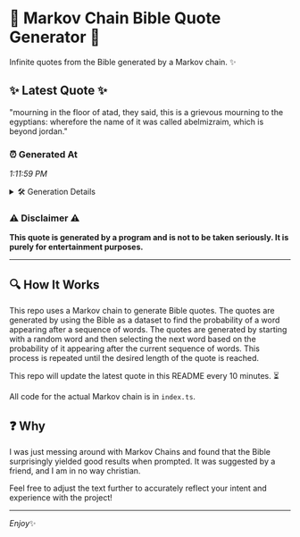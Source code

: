 # 📖 Markov Chain Bible Quote Generator 📖

Infinite quotes from the Bible generated by a Markov chain. ✨

## ✨ Latest Quote ✨
"mourning in the floor of atad, they said, this is a grievous mourning to the egyptians: wherefore the name of it was called abelmizraim, which is beyond jordan."

### ⏰ Generated At
*1:11:59 PM*

<details>
    <summary>🛠️ Generation Details</summary>
    <p>
        <strong>🌱 Seed:</strong> mourning<br>
        <strong>🔄 Iterations:</strong> 27<br>
        <strong>📜 Context History:</strong><br>[ mourning ]: in<br>[ mourning, in ]: the<br>[ mourning, in, the ]: floor<br>[ mourning, in, the, floor ]: of<br>[ mourning, in, the, floor, of ]: atad,<br>[ mourning, in, the, floor, of, atad, ]: they<br>[ in, the, floor, of, atad,, they ]: said,<br>[ the, floor, of, atad,, they, said, ]: this<br>[ floor, of, atad,, they, said,, this ]: is<br>[ of, atad,, they, said,, this, is ]: a<br>[ atad,, they, said,, this, is, a ]: grievous<br>[ they, said,, this, is, a, grievous ]: mourning<br>[ said,, this, is, a, grievous, mourning ]: to<br>[ this, is, a, grievous, mourning, to ]: the<br>[ is, a, grievous, mourning, to, the ]: egyptians:<br>[ a, grievous, mourning, to, the, egyptians: ]: wherefore<br>[ grievous, mourning, to, the, egyptians:, wherefore ]: the<br>[ mourning, to, the, egyptians:, wherefore, the ]: name<br>[ to, the, egyptians:, wherefore, the, name ]: of<br>[ the, egyptians:, wherefore, the, name, of ]: it<br>[ egyptians:, wherefore, the, name, of, it ]: was<br>[ wherefore, the, name, of, it, was ]: called<br>[ the, name, of, it, was, called ]: abelmizraim,<br>[ name, of, it, was, called, abelmizraim, ]: which<br>[ of, it, was, called, abelmizraim,, which ]: is<br>[ it, was, called, abelmizraim,, which, is ]: beyond<br>[ was, called, abelmizraim,, which, is, beyond ]: jordan.<br>
    </p>
</details>

### ⚠️ Disclaimer ⚠️
**This quote is generated by a program and is not to be taken seriously. It is purely for entertainment purposes.**

---

## 🔍 How It Works

This repo uses a Markov chain to generate Bible quotes. The quotes are generated by using the Bible as a dataset to find the probability of a word appearing after a sequence of words. The quotes are generated by starting with a random word and then selecting the next word based on the probability of it appearing after the current sequence of words. This process is repeated until the desired length of the quote is reached.

This repo will update the latest quote in this README every 10 minutes. ⏳

All code for the actual Markov chain is in `index.ts`.

## ❓ Why

I was just messing around with Markov Chains and found that the Bible surprisingly yielded good results when prompted. 
It was suggested by a friend, and I am in no way christian.

Feel free to adjust the text further to accurately reflect your intent and experience with the project!

---

*Enjoy*✨
